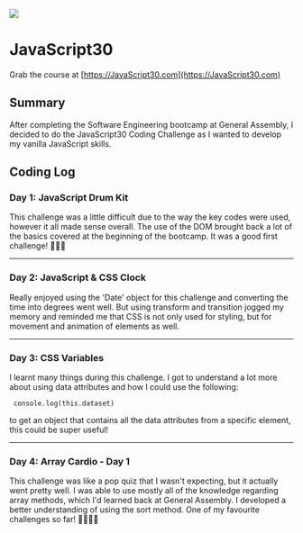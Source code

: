 ﻿![](https://javascript30.com/images/JS3-social-share.png)

# JavaScript30
Grab the course at [https://JavaScript30.com](https://JavaScript30.com)

## Summary
After completing the Software Engineering bootcamp at General Assembly, I decided to do the JavaScript30 Coding Challenge as I wanted to develop my vanilla JavaScript skills.

## Coding Log
### Day 1: JavaScript Drum Kit
This challenge was a little difficult due to the way the key codes were used, however it all made sense overall. The use of the DOM brought back a lot of the basics covered at the beginning of the bootcamp. It was a good first challenge! 👩🏽‍💻

---
### Day 2: JavaScript & CSS Clock
Really enjoyed using the 'Date' object for this challenge and converting the time into degrees went well. But using transform and transition jogged my memory and reminded me that CSS is not only used for styling, but for movement and animation of elements as well.

---
### Day 3: CSS Variables
I learnt many things during this challenge. I got to understand a lot more about using data attributes and how I could use the following:

``` console.log(this.dataset)```

to get an object that contains all the data attributes from a specific element, this could be super useful!

---
### Day 4: Array Cardio - Day 1
This challenge was like a pop quiz that I wasn't expecting, but it actually went pretty well. I was able to use mostly all of the knowledge regarding array methods, which I'd learned back at General Assembly. I developed a better understanding of using the sort method. One of my favourite challenges so far! 💪🏽👍🏽